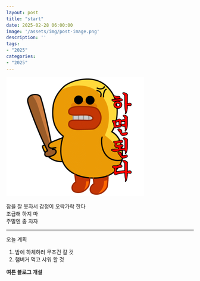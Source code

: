 ```yaml
---
layout: post
title: "start"
date: 2025-02-28 06:00:00
image: '/assets/img/post-image.png'
description: ''
tags:
- "2025"
categories:
- "2025"
---
```


![하면된다](../assets/img/mad%20chick.png)

<span style="font-size: 14px; ">잠을 잘 못자서 감정이 오락가락 한다  
조급해 하지 마  
주말엔 좀 자자</span>

---

오늘 계획
1. 밤에 하체하러 무조건 갈 것
2. 햄버거 먹고 샤워 할 것




**여튼 블로그 개설**